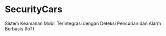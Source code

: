 # SecurityCars
Sistem Keamanan Mobil Terintegrasi dengan Deteksi Pencurian dan Alarm Berbasis (IoT)
